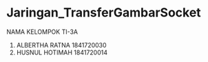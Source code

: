 # Jaringan_TransferGambarSocket

NAMA KELOMPOK TI-3A
1. ALBERTHA RATNA 1841720030
2. HUSNUL HOTIMAH 1841720014
